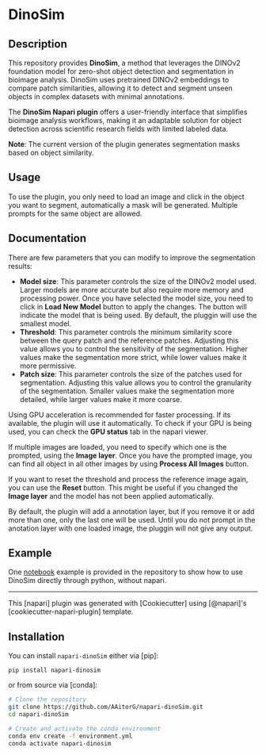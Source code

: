 <!-- This file is a placeholder for customizing description of your plugin
on the napari hub if you wish. The readme file will be used by default if
you wish not to do any customization for the napari hub listing.

If you need some help writing a good description, check out our
[guide](https://github.com/chanzuckerberg/napari-hub/wiki/Writing-the-Perfect-Description-for-your-Plugin)
-->

# DinoSim

## Description

This repository provides **DinoSim**, a method that leverages the DINOv2 foundation model for zero-shot object detection and segmentation in bioimage analysis. DinoSim uses pretrained DINOv2 embeddings to compare patch similarities, allowing it to detect and segment unseen objects in complex datasets with minimal annotations.

The **DinoSim Napari plugin** offers a user-friendly interface that simplifies bioimage analysis workflows, making it an adaptable solution for object detection across scientific research fields with limited labeled data.

**Note**: The current version of the plugin generates segmentation masks based on object similarity.

## Usage

<!--
Add usage instructions with screenshots/gifs
-->
To use the plugin, you only need to load an image and click in the object you want to segment, automatically a mask will be generated. Multiple prompts for the same object are allowed.

## Documentation
There are few parameters that you can modify to improve the segmentation results:

- **Model size**: This parameter controls the size of the DINOv2 model used. Larger models are more accurate but also require more memory and processing power. Once you have selected the model size, you need to click in **Load New Model** button to apply the changes. The button will indicate the model that is being used. By default, the pluggin will use the smallest model.
- **Threshold**: This parameter controls the minimum similarity score between the query patch and the reference patches. Adjusting this value allows you to control the sensitivity of the segmentation. Higher values make the segmentation more strict, while lower values make it more permissive.
- **Patch size**: This parameter controls the size of the patches used for segmentation. Adjusting this value allows you to control the granularity of the segmentation. Smaller values make the segmentation more detailed, while larger values make it more coarse.

Using GPU acceleration is recommended for faster processing. If its available, the plugin will use it automatically. To check if your GPU is being used, you can check the **GPU status** tab in the napari viewer.

If multiple images are loaded, you need to specify which one is the prompted, using the **Image layer**. Once you have the prompted image, you can find all object in all other images by using **Process All Images** button.

If you want to reset the threshold and process the reference image again, you can use the **Reset** button. This might be useful if you changed the **Image layer** and the model has not been applied automatically.

By default, the plugin will add a annotation layer, but if you remove it or add more than one, only the last one will be used. Until you do not prompt in the anotation layer with one loaded image, the pluggin will not give any output.

## Example

One [notebook](../src/dinoSim_example.ipynb) example is provided in the repository to show how to use DinoSim directly through python, without napari.

----------------------------------

This [napari] plugin was generated with [Cookiecutter] using [@napari]'s [cookiecutter-napari-plugin] template.

## Installation

You can install `napari-dinoSim` either via [pip]:

    pip install napari-dinosim

or from source via [conda]:

```bash
# Clone the repository
git clone https://github.com/AAitorG/napari-dinoSim.git
cd napari-dinoSim

# Create and activate the conda environment
conda env create -f environment.yml
conda activate napari-dinosim
```
